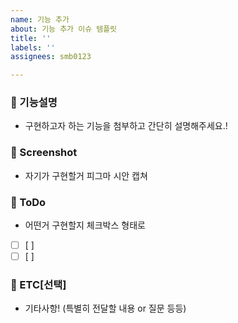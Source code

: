```yaml
---
name: 기능 추가
about: 기능 추가 이슈 템플릿
title: ''
labels: ''
assignees: smb0123

---
```


### 📌 기능설명

- 구현하고자 하는 기능을 첨부하고 간단히 설명해주세요.!

### 📌 Screenshot

- 자기가 구현할거 피그마 시안 캡쳐

### 📌 ToDo

- 어떤거 구현할지 체크박스 형태로
- [ ]  [ ]
- [ ]  [ ]

### 🤔 ETC[선택]

- 기타사항! (특별히 전달할 내용 or 질문 등등)
</aside>

